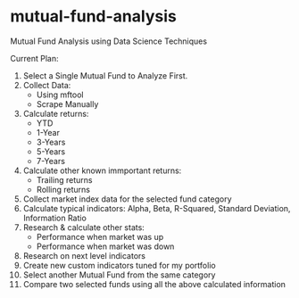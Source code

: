 # mutual-fund-analysis
Mutual Fund Analysis using Data Science Techniques

Current Plan:
1. Select a Single Mutual Fund to Analyze First.
2. Collect Data:
    - Using mftool
    - Scrape Manually
3. Calculate returns:
    - YTD
    - 1-Year
    - 3-Years
    - 5-Years
    - 7-Years
4. Calculate other known immportant returns:
    - Trailing returns
    - Rolling returns
5. Collect market index data for the selected fund category
6. Calculate typical indicators: Alpha, Beta, R-Squared, Standard Deviation, Information Ratio
7. Research & calculate other stats:
    - Performance when market was up
    - Performance when market was down
8. Research on next level indicators
9. Create new custom indicators tuned for my portfolio
10. Select another Mutual Fund from the same category
11. Compare two selected funds using all the above calculated information


